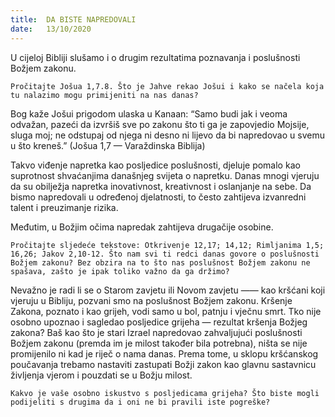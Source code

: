```yaml
---
title:  DA BISTE NAPREDOVALI
date:   13/10/2020
---
```


U cijeloj Bibliji slušamo i o drugim rezultatima poznavanja i poslušnosti Božjem zakonu.

`Pročitajte Jošua 1,7.8. Što je Jahve rekao Jošui i kako se načela koja tu nalazimo mogu primijeniti na nas danas?`

Bog kaže Jošui prigodom ulaska u Kanaan: “Samo budi jak i veoma odvažan, pazeći da izvršiš sve po zakonu što ti ga je zapovjedio Mojsije, sluga moj; ne odstupaj od njega ni desno ni lijevo da bi napredovao u svemu u što kreneš.” (Jošua 1,7 — Varaždinska Biblija)

Takvo viđenje napretka kao posljedice poslušnosti, djeluje pomalo kao suprotnost shvaćanjima današnjeg svijeta o napretku. Danas mnogi vjeruju da su obilježja napretka inovativnost, kreativnost i oslanjanje na sebe. Da bismo napredovali u određenoj djelatnosti, to često zahtijeva izvanredni talent i preuzimanje rizika.

Međutim, u Božjim očima napredak zahtijeva drugačije osobine.

`Pročitajte sljedeće tekstove: Otkrivenje 12,17; 14,12; Rimljanima 1,5; 16,26; Jakov 2,10-12. Što nam svi ti redci danas govore o poslušnosti Božjem zakonu? Bez obzira na to što nas poslušnost Božjem zakonu ne spašava, zašto je ipak toliko važno da ga držimo?`

Nevažno je radi li se o Starom zavjetu ili Novom zavjetu —— kao kršćani koji vjeruju u Bibliju, pozvani smo na poslušnost Božjem zakonu. Kršenje Zakona, poznato i kao grijeh, vodi samo u bol, patnju i vječnu smrt. Tko nije osobno upoznao i sagledao posljedice grijeha — rezultat kršenja Božjeg zakona? Baš kao što je stari Izrael napredovao zahvaljujući poslušnosti Božjem zakonu (premda im je milost također bila potrebna), ništa se nije promijenilo ni kad je riječ o nama danas. Prema tome, u sklopu kršćanskog poučavanja trebamo nastaviti zastupati Božji zakon kao glavnu sastavnicu življenja vjerom i pouzdati se u Božju milost.

`Kakvo je vaše osobno iskustvo s posljedicama grijeha? Što biste mogli podijeliti s drugima da i oni ne bi pravili iste pogreške?`